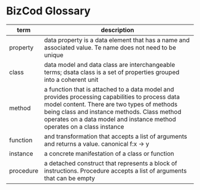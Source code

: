# BizCod Glossary 



| term                           | description   |
|--------------------------------|------------------------------------------------------------------------|
| property                           | data property is a data element that has a name and associated value. Te name does not need to be unique                   |
| class                    | data model and data class are interchangeable terms; dsata class is a set of properties grouped into a coherent unit                                       | 
| method                     | a function that is attached to a data model and provides processing capabilities to process data model content. There are two types of methods being class and instance methods. Class method operates on a data model and instance method operates on a class instance      | 
| function                     | and transformation that accepts a list of arguments and returns a value. canonical f:x -> y                                        | 
| instance                     | a concrete manifestation of a class or function                                      | 
| procedure                     | a detached construct that represents a block of instructions. Procedure accepts a list of arguments that can be empty                                   | 
